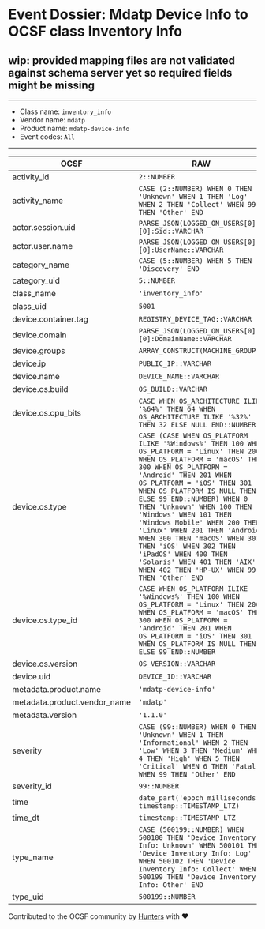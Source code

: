 # Event Dossier: Mdatp Device Info to OCSF class Inventory Info

## wip: provided mapping files are not validated against schema server yet so required fields might be missing
---
* Class name: `inventory_info`
* Vendor name: `mdatp`
* Product name: `mdatp-device-info`
* Event codes: `All`
---

| OCSF | RAW |
| --- | --- |
| activity_id | ```2::NUMBER``` |
| activity_name | ```CASE (2::NUMBER) WHEN 0 THEN 'Unknown' WHEN 1 THEN 'Log' WHEN 2 THEN 'Collect' WHEN 99 THEN 'Other' END``` |
| actor.session.uid | ```PARSE_JSON(LOGGED_ON_USERS[0])[0]:Sid::VARCHAR``` |
| actor.user.name | ```PARSE_JSON(LOGGED_ON_USERS[0])[0]:UserName::VARCHAR``` |
| category_name | ```CASE (5::NUMBER) WHEN 5 THEN 'Discovery' END``` |
| category_uid | ```5::NUMBER``` |
| class_name | ```'inventory_info'``` |
| class_uid | ```5001``` |
| device.container.tag | ```REGISTRY_DEVICE_TAG::VARCHAR``` |
| device.domain | ```PARSE_JSON(LOGGED_ON_USERS[0])[0]:DomainName::VARCHAR``` |
| device.groups | ```ARRAY_CONSTRUCT(MACHINE_GROUP)``` |
| device.ip | ```PUBLIC_IP::VARCHAR``` |
| device.name | ```DEVICE_NAME::VARCHAR``` |
| device.os.build | ```OS_BUILD::VARCHAR``` |
| device.os.cpu_bits | ```CASE WHEN OS_ARCHITECTURE ILIKE '%64%' THEN 64 WHEN OS_ARCHITECTURE ILIKE '%32%' THEN 32 ELSE NULL END::NUMBER``` |
| device.os.type | ```CASE (CASE WHEN OS_PLATFORM ILIKE '%Windows%' THEN 100 WHEN OS_PLATFORM = 'Linux' THEN 200 WHEN OS_PLATFORM = 'macOS' THEN 300 WHEN OS_PLATFORM = 'Android' THEN 201 WHEN OS_PLATFORM = 'iOS' THEN 301 WHEN OS_PLATFORM IS NULL THEN 0 ELSE 99 END::NUMBER) WHEN 0 THEN 'Unknown' WHEN 100 THEN 'Windows' WHEN 101 THEN 'Windows Mobile' WHEN 200 THEN 'Linux' WHEN 201 THEN 'Android' WHEN 300 THEN 'macOS' WHEN 301 THEN 'iOS' WHEN 302 THEN 'iPadOS' WHEN 400 THEN 'Solaris' WHEN 401 THEN 'AIX' WHEN 402 THEN 'HP-UX' WHEN 99 THEN 'Other' END``` |
| device.os.type_id | ```CASE WHEN OS_PLATFORM ILIKE '%Windows%' THEN 100 WHEN OS_PLATFORM = 'Linux' THEN 200 WHEN OS_PLATFORM = 'macOS' THEN 300 WHEN OS_PLATFORM = 'Android' THEN 201 WHEN OS_PLATFORM = 'iOS' THEN 301 WHEN OS_PLATFORM IS NULL THEN 0 ELSE 99 END::NUMBER``` |
| device.os.version | ```OS_VERSION::VARCHAR``` |
| device.uid | ```DEVICE_ID::VARCHAR``` |
| metadata.product.name | ```'mdatp-device-info'``` |
| metadata.product.vendor_name | ```'mdatp'``` |
| metadata.version | ```'1.1.0'``` |
| severity | ```CASE (99::NUMBER) WHEN 0 THEN 'Unknown' WHEN 1 THEN 'Informational' WHEN 2 THEN 'Low' WHEN 3 THEN 'Medium' WHEN 4 THEN 'High' WHEN 5 THEN 'Critical' WHEN 6 THEN 'Fatal' WHEN 99 THEN 'Other' END``` |
| severity_id | ```99::NUMBER``` |
| time | ```date_part('epoch_milliseconds', timestamp::TIMESTAMP_LTZ)``` |
| time_dt | ```timestamp::TIMESTAMP_LTZ``` |
| type_name | ```CASE (500199::NUMBER) WHEN 500100 THEN 'Device Inventory Info: Unknown' WHEN 500101 THEN 'Device Inventory Info: Log' WHEN 500102 THEN 'Device Inventory Info: Collect' WHEN 500199 THEN 'Device Inventory Info: Other' END``` |
| type_uid | ```500199::NUMBER``` |

Contributed to the OCSF community by [Hunters](https://www.hunters.security/) with ❤
